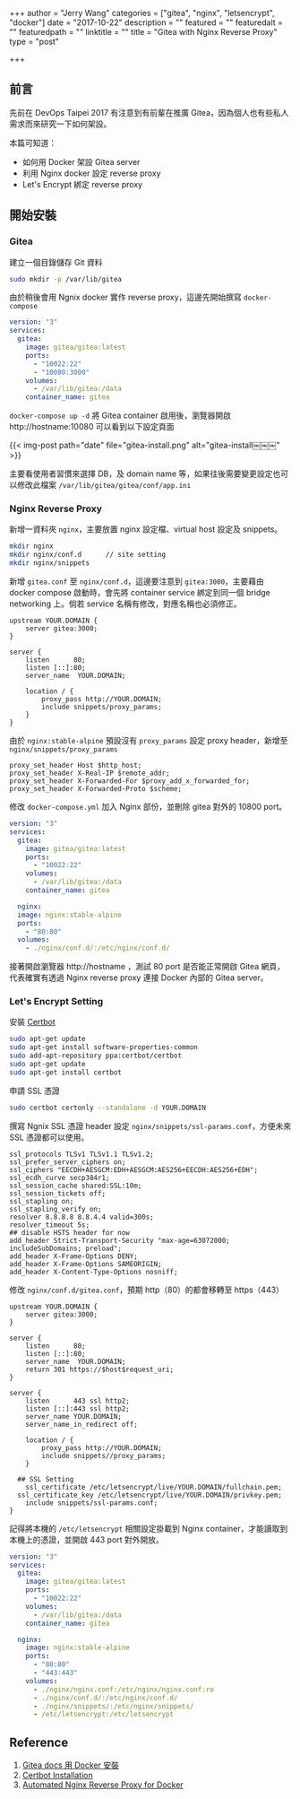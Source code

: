 +++
author = "Jerry Wang"
categories = ["gitea", "nginx", "letsencrypt", "docker"]
date = "2017-10-22"
description = ""
featured = ""
featuredalt = ""
featuredpath = ""
linktitle = ""
title = "Gitea with Nginx Reverse Proxy"
type = "post"

+++

## 前言

先前在 DevOps Taipei 2017 有注意到有前輩在推廣 Gitea，因為個人也有些私人需求而來研究一下如何架設。

本篇可知道：

* 如何用 Docker 架設 Gitea server
* 利用 Nginx docker 設定 reverse proxy
* Let's Encrypt 綁定 reverse proxy

## 開始安裝

### Gitea

建立一個目錄儲存 Git 資料

```bash
sudo mkdir -p /var/lib/gitea
```

由於稍後會用 Ngnix docker 實作 reverse proxy，這邊先開始撰寫 `docker-compose`

```yaml
version: "3"
services:
  gitea:
    image: gitea/gitea:latest
    ports:
      - "10022:22"
      - "10080:3000"
    volumes:
      - /var/lib/gitea:/data
    container_name: gitea
```

`docker-compose up -d` 將 Gitea container 啟用後，瀏覽器開啟 http://hostname:10080 可以看到以下設定頁面

{{< img-post path="date" file="gitea-install.png" alt="gitea-install￼￼￼"  >}}

主要看使用者習慣來選擇 DB，及 domain name 等，如果往後需要變更設定也可以修改此檔案 `/var/lib/gitea/gitea/conf/app.ini`

### Nginx Reverse Proxy

新增一資料夾 `nginx`，主要放置 nginx 設定檔、virtual host 設定及 snippets。

```bash
mkdir nginx
mkdir nginx/conf.d      // site setting
mkdir nginx/snippets
```

新增 `gitea.conf` 至 `nginx/conf.d`，這邊要注意到 `gitea:3000`，主要藉由 docker compose 啟動時，會先將 container service 綁定到同一個 bridge networking 上。倘若 service 名稱有修改，對應名稱也必須修正。

```nginx
upstream YOUR.DOMAIN {
    server gitea:3000;
}

server {
    listen      80;
    listen [::]:80;
    server_name  YOUR.DOMAIN;

    location / {
        proxy_pass http://YOUR.DOMAIN;
        include snippets/proxy_params;
    }
}
```

由於 `nginx:stable-alpine` 預設沒有 `proxy_params` 設定 proxy header，新增至 `nginx/snippets/proxy_params`

```nginx
proxy_set_header Host $http_host;
proxy_set_header X-Real-IP $remote_addr;
proxy_set_header X-Forwarded-For $proxy_add_x_forwarded_for;
proxy_set_header X-Forwarded-Proto $scheme;
```

修改 `docker-compose.yml` 加入 Nginx 部份，並刪除 gitea 對外的 10800 port。

```yaml
version: "3"
services:
  gitea:
    image: gitea/gitea:latest
    ports:
      - "10022:22"
    volumes:
      - /var/lib/gitea:/data
    container_name: gitea

  nginx:
  image: nginx:stable-alpine
  ports:
    - "80:80"
  volumes:
    - ./nginx/conf.d/:/etc/nginx/conf.d/
```

接著開啟瀏覽器 http://hostname ，測試 80 port 是否能正常開啟 Gitea 網頁，代表確實有透過 Nginx reverse proxy 連接 Docker 內部的 Gitea server。

### Let's Encrypt Setting

安裝 [Certbot](https://certbot.eff.org/)

```bash
sudo apt-get update
sudo apt-get install software-properties-common
sudo add-apt-repository ppa:certbot/certbot
sudo apt-get update
sudo apt-get install certbot
```

申請 SSL 憑證

```bash
sudo certbot certonly --standalone -d YOUR.DOMAIN
```

撰寫 Ngnix SSL 憑證 header 設定 `nginx/snippets/ssl-params.conf`，方便未來 SSL 憑證都可以使用。

```nginx
ssl_protocols TLSv1 TLSv1.1 TLSv1.2;
ssl_prefer_server_ciphers on;
ssl_ciphers "EECDH+AESGCM:EDH+AESGCM:AES256+EECDH:AES256+EDH";
ssl_ecdh_curve secp384r1;
ssl_session_cache shared:SSL:10m;
ssl_session_tickets off;
ssl_stapling on;
ssl_stapling_verify on;
resolver 8.8.8.8 8.8.4.4 valid=300s;
resolver_timeout 5s;
## disable HSTS header for now
add_header Strict-Transport-Security "max-age=63072000; includeSubDomains; preload";
add_header X-Frame-Options DENY;
add_header X-Frame-Options SAMEORIGIN;
add_header X-Content-Type-Options nosniff;
```

修改 `nginx/conf.d/gitea.conf`，預期 http（80）的都會移轉至 https（443）

```nginx
upstream YOUR.DOMAIN {
	server gitea:3000;
}

server {
	listen      80;
	listen [::]:80;
	server_name  YOUR.DOMAIN;
	return 301 https://$host$request_uri;
}

server {
	listen      443 ssl http2;
	listen [::]:443 ssl http2;
	server_name YOUR.DOMAIN;
	server_name_in_redirect off;

	location / {
		proxy_pass http://YOUR.DOMAIN;
		include snippets//proxy_params;
	}

  ## SSL Setting
	ssl_certificate /etc/letsencrypt/live/YOUR.DOMAIN/fullchain.pem;
  ssl_certificate_key /etc/letsencrypt/live/YOUR.DOMAIN/privkey.pem;
	include snippets/ssl-params.conf;
}
```

記得將本機的 `/etc/letsencrypt` 相關設定掛載到 Nginx container，才能讀取到本機上的憑證，並開啟 443 port 對外開放。

```yaml
version: "3"
services:
  gitea:
    image: gitea/gitea:latest
    ports:
      - "10022:22"
    volumes:
      - /var/lib/gitea:/data
    container_name: gitea

  nginx:
    image: nginx:stable-alpine
    ports:
      - "80:80"
      - "443:443"
    volumes:
      - ./nginx/nginx.conf:/etc/nginx/nginx.conf:ro
      - ./nginx/conf.d/:/etc/nginx/conf.d/
      - ./nginx/snippets/:/etc/nginx/snippets/
      - /etc/letsencrypt:/etc/letsencrypt
```

## Reference

1. [Gitea docs 用 Docker 安裝](https://docs.gitea.io/zh-tw/install-with-docker/)
1. [Certbot Installation](https://certbot.eff.org/#ubuntuxenial-other)
1. [Automated Nginx Reverse Proxy for Docker](http://jasonwilder.com/blog/2014/03/25/automated-nginx-reverse-proxy-for-docker/)
